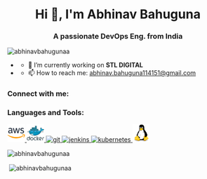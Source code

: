 
   
   <h1 align="center">Hi 👋, I'm Abhinav Bahuguna</h1>
<h3 align="center">A passionate DevOps Eng. from India</h3>

<p align="left"> <img src="https://komarev.com/ghpvc/?username=abhinavbahugunaa&label=Profile%20views&color=0e75b6&style=flat" alt="abhinavbahugunaa" /> </p>

- - 🔭 I’m currently working on **STL DIGITAL**
- - 📫 How to reach me: abhinav.bahuguna114151@gmail.com
<h3 align="left">Connect with me:</h3>
<p align="left">
</p>

<h3 align="left">Languages and Tools:</h3>
<p align="left"> <a href="https://aws.amazon.com" target="_blank" rel="noreferrer"> <img src="https://raw.githubusercontent.com/devicons/devicon/master/icons/amazonwebservices/amazonwebservices-original-wordmark.svg" alt="aws" width="40" height="40"/> </a> <a href="https://www.docker.com/" target="_blank" rel="noreferrer"> <img src="https://raw.githubusercontent.com/devicons/devicon/master/icons/docker/docker-original-wordmark.svg" alt="docker" width="40" height="40"/> </a> <a href="https://git-scm.com/" target="_blank" rel="noreferrer"> <img src="https://www.vectorlogo.zone/logos/git-scm/git-scm-icon.svg" alt="git" width="40" height="40"/> </a> <a href="https://www.jenkins.io" target="_blank" rel="noreferrer"> <img src="https://www.vectorlogo.zone/logos/jenkins/jenkins-icon.svg" alt="jenkins" width="40" height="40"/> </a> <a href="https://kubernetes.io" target="_blank" rel="noreferrer"> <img src="https://www.vectorlogo.zone/logos/kubernetes/kubernetes-icon.svg" alt="kubernetes" width="40" height="40"/> </a> <a href="https://www.linux.org/" target="_blank" rel="noreferrer"> <img src="https://raw.githubusercontent.com/devicons/devicon/master/icons/linux/linux-original.svg" alt="linux" width="40" height="40"/> </a> </p>





<p><img align="center" src="https://github-readme-stats.vercel.app/api/top-langs?username=abhinavbahugunaa&show_icons=true&locale=en&layout=compact" alt="abhinavbahugunaa" /></p>


<p>&nbsp;<img align="center" src="https://github-readme-stats.vercel.app/api?username=abhinavbahugunaa&show_icons=true&locale=en" alt="abhinavbahugunaa" /></p>












 <!--
  **Abhinavbahugunaa/Abhinavbahugunaa** is a ✨ _special_ ✨ repository because its `README.md` (this file) appears on your GitHub profile.
  
Here are some ideas to get you started:
- 🔭 I’m currently working on ...
- 🌱 I’m currently learning ...
- 👯 I’m looking to collaborate on ...
- 🤔 I’m looking for help with ...
- 💬 Ask me about ...
- 📫 How to reach me: ...
- 😄 Pronouns: ...
- ⚡ Fun fact: ...
--> 
